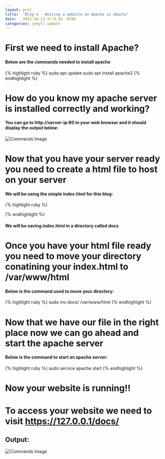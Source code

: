 ```yaml
---
layout: post
title:  "Blog 4 - Hosting a website on Apache in Ubuntu"
date:   2021-10-13 17:0:20 -0700
categories: jekyll update
---
```


# **First we need to install Apache?**
#### Below are the commands needed to install apache
{% highlight ruby %}
sudo apt update
sudo apt install apache2
{% endhighlight %}

# **How do you know my apache server is installed correctly and working?**
#### You can go to http://server-ip:80 in your web browser and it should display the output below:
![Commands Image](https://topramanc.github.io/Images/apache.png)

# **Now that you have your server ready you need to create a html file to host on your server**
#### We will be using the simple index.html for this blog:
{% highlight ruby %}
<!DOCTYPE html>
<html>
    <head>
        <title>Hello World!</title>
    </head>
</html>
{% endhighlight %}

#### We will be saving index.html in a directory called docs

# **Once you have your html file ready you need to move your directory conatining your index.html to /var/www/html**
#### Below is the command used to move your directory:
{% highlight ruby %}
sudo mv docs/ /var/www/html
{% endhighlight %}

# **Now that we have our file in the right place now we can go ahead and start the apache server**
#### Below is the command to start an apache server:
{% highlight ruby %}
sudo service apache start
{% endhighlight %}

# **Now your website is running!!**
# To access your website we need to visit https://127.0.0.1/docs/
## Output:
![Commands Image](https://topramanc.github.io/Images/hello-world.png)